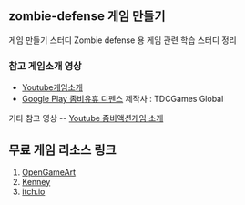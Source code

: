## zombie-defense 게임 만들기

게임 만들기 스터디
Zombie defense 용 게임 관련 학습 스터디 정리



### 참고 게임소개 영상

- [Youtube게임소개](https://youtu.be/_G-loAXmpnI)
- [Google Play 좀비유휴 디펜스](https://play.google.com/store/apps/details?id=tdcgame.zombie.idle.defense)  제작사 : TDCGames Global


기타 참고 영상
-- [Youtube 좀비액션게임 소개](https://youtu.be/o2ZcDGUBpRs?list=RDCMUCC2HOu0X7tfI5VdsQwRDCnw)



무료 게임 리소스 링크
---
 1. [OpenGameArt](https://opengameart.org)
 2. [Kenney](https://www.kenney.nl/)
 3. [itch.io](https://itch.io/game-assets/free)

